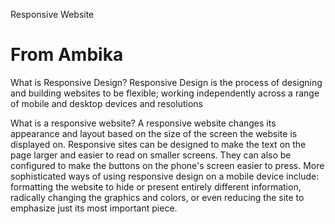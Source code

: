 Responsive Website

From Ambika
=========

What is Responsive Design?
Responsive Design is the process of designing and building websites to be flexible; working independently across a range of mobile and desktop devices and resolutions

What is a responsive website?
A responsive website changes its appearance and layout based on the size of the screen the website is displayed on. Responsive sites can be designed to make the text on the page larger and easier to read on smaller screens. They can also be configured to make the buttons on the phone's screen easier to press. More sophisticated ways of using responsive design on a mobile device include: formatting the website to hide or present entirely different information, radically changing the graphics and colors, or even reducing the site to emphasize just its most important piece.
